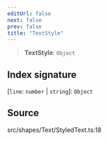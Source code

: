 ```yaml
---
editUrl: false
next: false
prev: false
title: "TextStyle"
---
```


> **TextStyle**: `Object`

## Index signature

 \[`line`: `number` \| `string`\]: `Object`

## Source

src/shapes/Text/StyledText.ts:18
